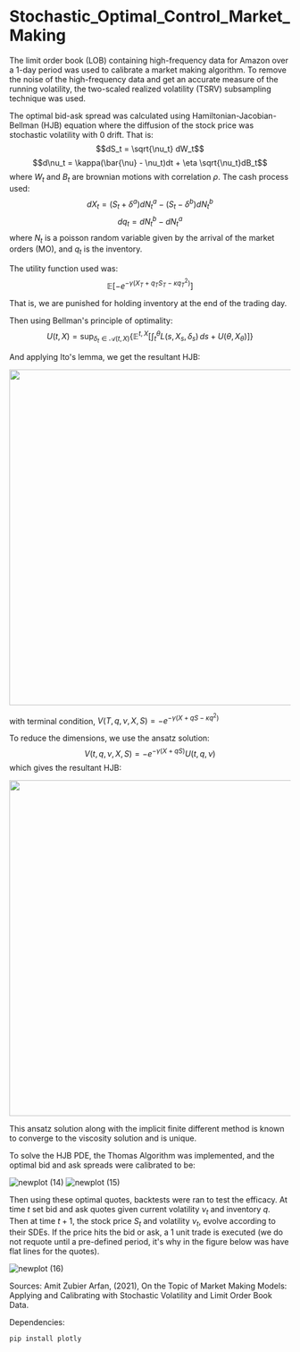 # Stochastic_Optimal_Control_Market_Making

The limit order book (LOB) containing high-frequency data for Amazon over a 1-day period was used to calibrate a market making algorithm. To remove the noise of the high-frequency data and get an accurate measure of the running volatility, the two-scaled realized volatility (TSRV) subsampling technique was used. 

The optimal bid-ask spread was calculated using Hamiltonian-Jacobian-Bellman (HJB) equation where the diffusion of the stock price was stochastic volatility with 0 drift. That is:
$$dS_t = \sqrt{\nu_t} dW_t$$
$$d\nu_t = \kappa(\bar{\nu} - \nu_t)dt + \eta \sqrt{\nu_t}dB_t$$
where $W_t$ and $B_t$ are brownian motions with correlation $\rho$.
The cash process used:
$$dX_t = (S_t + \delta^a)dN_t^a - (S_t - \delta^b)dN_t^b$$
$$dq_t = dN^b_t - dN^a_t$$
where $N_t$ is a poisson random variable given by the arrival of the market orders (MO), and $q_t$ is the inventory.

The utility function used was:
$$\mathbb{E}\left[-e^{-\gamma\left(X_T+q_T S_T-\kappa q_T^2\right)}\right]$$

That is, we are punished for holding inventory at the end of the trading day.

Then using Bellman's principle of optimality:
$$U(t, X) = \sup_{\delta_t \in \mathcal{A}(t, X)} \{ \mathbb{E}^{t, X} \left[ \int_t^\theta L(s, X_s, \delta_s) \, ds + U(\theta, X_\theta) \right] \}$$

And applying Ito's lemma, we get the resultant HJB:
<div align="center">
<img src="https://github.com/ted-love/Stochastic_Optimal_Control_Market_Making/assets/46618315/9e677ddf-383f-4da1-b138-cad19f3e941a" width="600" height="auto">
</div>

with terminal condition, $V(T, q, \nu, X, S)=-e^{-\gamma(X+q S-\kappa q^2)}$

To reduce the dimensions, we use the ansatz solution:
$$V(t, q, \nu, X, S)=-e^{-\gamma(X+q S)} U(t, q, \nu)$$
which gives the resultant HJB:
<div align="center">
<img src="https://github.com/ted-love/Stochastic_Optimal_Control_Market_Making/assets/46618315/f62b2022-cce2-4fe9-b7f1-ba0c400c41a8" width="600" height="auto">
</div>

This ansatz solution along with the implicit finite different method is known to converge to the viscosity solution and is unique.

To solve the HJB PDE, the Thomas Algorithm was implemented, and the optimal bid and ask spreads were calibrated to be:

![newplot (14)](https://github.com/ted-love/Stochastic_Optimal_Control_Market_Making/assets/46618315/902390e6-c98a-4a7a-b053-a6a466a88bf1)
![newplot (15)](https://github.com/ted-love/Stochastic_Optimal_Control_Market_Making/assets/46618315/e6370f95-5225-4acb-8d3b-d3654c60364e)

Then using these optimal quotes, backtests were ran to test the efficacy. At time $t$ set bid and ask quotes given current volatility $\nu_t$ and inventory $q$. Then at time $t+1$, the stock price $S_t$ and volatility $\nu_t$, evolve according to their SDEs. If the price hits the bid or ask, a 1 unit trade is executed (we do not requote until a pre-defined period, it's why in the figure below was have flat lines for the quotes). 

![newplot (16)](https://github.com/ted-love/Stochastic_Optimal_Control_Market_Making/assets/46618315/75c14dde-770c-4a1b-b50f-f19916458ee9)


Sources: 
Amit Zubier Arfan, (2021), On the Topic of Market Making Models: Applying and Calibrating with Stochastic Volatility and Limit Order Book Data.

Dependencies:
```
pip install plotly
```
